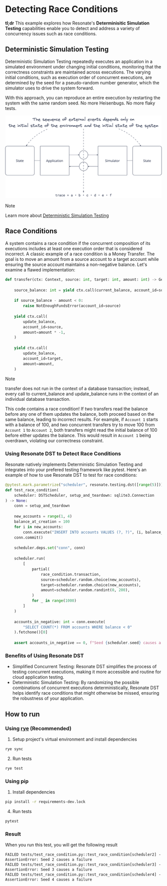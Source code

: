# Detecting Race Conditions

**tl;dr** This example explores how Resonate's **Determinisitic Simulation Testing** capabilities enable you to detect and address a variety of concurrency issues such as race conditions.

## Deterministic Simulation Testing

Deterministic Simulation Testing repeatedly executes an application in a simulated environment under changing initial conditions, monitoring that the correctness constraints are maintained across executions. The varying initial conditions, such as execution order of concurrent executions, are determined by the seed for a pseudo-random number generator, which the simulator uses to drive the system forward.

With this approach, you can reproduce an entire execution by restarting the system with the same random seed. No more Heisenbugs. No more flaky tests.

![Deterministic Simulation Testing](./doc/img/dst.png)

> [!NOTE]
> Learn more about [Deterministic Simulation Testing](https://blog.resonatehq.io/deterministic-simulation-testing)


## Race Conditions

A system contains a race condition if the concurrent composition of its executions includes at least one execution order that is considered incorrect. A classic example of a race condition is a Money Transfer. The goal is to move an amount from a source account to a target account while ensuring the source account maintains a non-negative balance. Let's examine a flawed implementation:

```py
def transfer(ctx: Context, source: int, target: int, amount: int) -> Generator[Yieldable, Any, None]:
    
    source_balance: int = yield ctx.call(current_balance, account_id=source)

    if source_balance - amount < 0:
        raise NotEnoughFundsError(account_id=source)

    yield ctx.call(
        update_balance,
        account_id=source,
        amount=amount * -1,
    )

    yield ctx.call(
        update_balance,
        account_id=target,
        amount=amount,
    )
```

> [!NOTE]
> transfer does not run in the context of a database transaction; instead, every call to current_balance and update_balance runs in the context of an individual database transaction.

This code contains a race condition! If two transfers read the balance before any one of them updates the balance, both proceed based on the same balance, leading to incorrect results. For example, if `Account 1` starts with a balance of 100, and two concurrent transfers try to move 100 from `Account 1` to `Account 2`, both transfers might read the initial balance of 100 before either updates the balance. This would result in `Account 1` being overdrawn, violating our correctness constraint.

### Using Resonate DST to Detect Race Conditions

Resonate natively implements Deterministic Simulation Testing and integrates into your prefered testing framework like pytest. Here's an example of how to use Resonate DST to test for race conditions:

```py
@pytest.mark.parametrize("scheduler", resonate.testing.dst([range(5)]))
def test_race_condition(
    scheduler: DSTScheduler, setup_and_teardown: sqlite3.Connection
) -> None:
    conn = setup_and_teardown

    new_accounts = range(1, 4)
    balance_at_creation = 100
    for i in new_accounts:
        conn.execute("INSERT INTO accounts VALUES (?, ?)", (i, balance_at_creation))
    conn.commit()

    scheduler.deps.set("conn", conn)

    scheduler.run(
        [
            partial(
                race_condition.transaction,
                source=scheduler.random.choice(new_accounts),
                target=scheduler.random.choice(new_accounts),
                amount=scheduler.random.randint(0, 200),
            )
            for _ in range(1000)
        ]
    )

    accounts_in_negative: int = conn.execute(
        "SELECT COUNT(*) FROM accounts WHERE balance < 0"
    ).fetchone()[0]

    assert accounts_in_negative == 0, f"Seed {scheduler.seed} causes a failure"
```

### Benefits of Using Resonate DST
- Simplified Concurrent Testing: Resonate DST simplifies the process of testing concurrent executions, making it more accessible and routine for cloud application testing.
- Deterministic Simulation Testing: By randomizing the possible combinations of concurrent executions deterministically, Resonate DST helps identify race conditions that might otherwise be missed, ensuring the robustness of your application.


## How to run

### Using [rye](https://rye.astral.sh) (Recommended)

1. Setup project's virtual environment and install dependencies
```zsh
rye sync
```

2. Run tests
```zsh
rye test
```

### Using pip

1. Install dependencies
```zsh
pip install -r requirements-dev.lock
```

4. Run tests
```zsh
pytest
```

### Result

When you run this test, you will get the following result

```
FAILED tests/test_race_condition.py::test_race_condition[scheduler2] - AssertionError: Seed 2 causes a failure
FAILED tests/test_race_condition.py::test_race_condition[scheduler3] - AssertionError: Seed 3 causes a failure
FAILED tests/test_race_condition.py::test_race_condition[scheduler4] - AssertionError: Seed 4 causes a failure
```